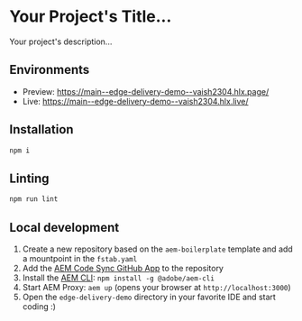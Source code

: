 # Your Project's Title...
Your project's description...

## Environments
- Preview: https://main--edge-delivery-demo--vaish2304.hlx.page/
- Live: https://main--edge-delivery-demo--vaish2304.hlx.live/

## Installation

```sh
npm i
```

## Linting

```sh
npm run lint
```

## Local development

1. Create a new repository based on the `aem-boilerplate` template and add a mountpoint in the `fstab.yaml`
1. Add the [AEM Code Sync GitHub App](https://github.com/apps/aem-code-sync) to the repository
1. Install the [AEM CLI](https://github.com/adobe/helix-cli): `npm install -g @adobe/aem-cli`
1. Start AEM Proxy: `aem up` (opens your browser at `http://localhost:3000`)
1. Open the `edge-delivery-demo` directory in your favorite IDE and start coding :)
